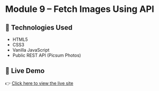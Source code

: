 # Module 9 – Fetch Images Using API

## 🚀 Technologies Used

- HTML5
- CSS3
- Vanilla JavaScript
- Public REST API (Picsum Photos)

## 🔗 Live Demo

👉 [Click here to view the live site](https://magnificent-profiterole-426b2c.netlify.app/)
